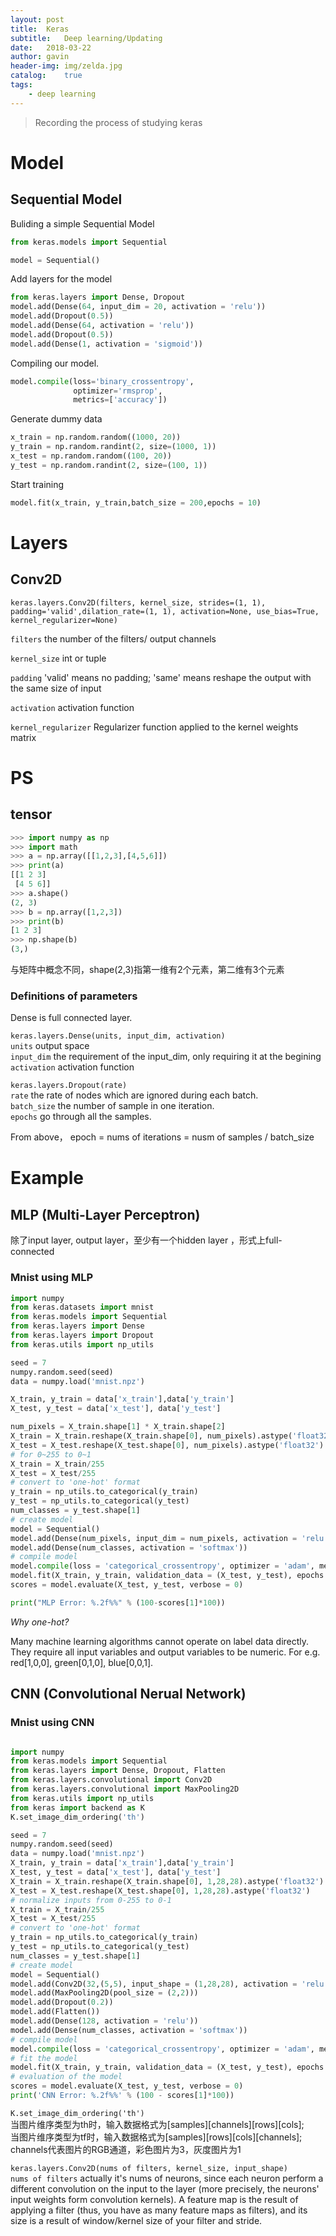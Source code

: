 ```yaml
---
layout: post
title:  Keras
subtitle:   Deep learning/Updating
date:   2018-03-22
author: gavin
header-img: img/zelda.jpg
catalog:    true
tags:
    - deep learning
---
```


>Recording the process of studying keras

# Model

## Sequential Model

Buliding a simple Sequential Model

```python
from keras.models import Sequential

model = Sequential()
```

Add layers for the model

```python
from keras.layers import Dense, Dropout
model.add(Dense(64, input_dim = 20, activation = 'relu'))
model.add(Dropout(0.5))
model.add(Dense(64, activation = 'relu'))
model.add(Dropout(0.5))
model.add(Dense(1, activation = 'sigmoid'))

```
Compiling our model.

```python
model.compile(loss='binary_crossentropy',
              optimizer='rmsprop',
              metrics=['accuracy'])
```

Generate dummy data

```python
x_train = np.random.random((1000, 20))
y_train = np.random.randint(2, size=(1000, 1))
x_test = np.random.random((100, 20))
y_test = np.random.randint(2, size=(100, 1))

```

Start training

```python
model.fit(x_train, y_train,batch_size = 200,epochs = 10)
```

# Layers

## Conv2D

```
keras.layers.Conv2D(filters, kernel_size, strides=(1, 1), padding='valid',dilation_rate=(1, 1), activation=None, use_bias=True, kernel_regularizer=None)
```

`filters` the number of the filters/ output channels

`kernel_size` int or tuple

`padding` 'valid' means no padding; 'same' means reshape the output with the same size of input

`activation` activation function

`kernel_regularizer` Regularizer function applied to the kernel weights matrix


# PS

## tensor 

```python
>>> import numpy as np
>>> import math
>>> a = np.array([[1,2,3],[4,5,6]])
>>> print(a)
[[1 2 3]
 [4 5 6]]
>>> a.shape()
(2, 3)
>>> b = np.array([1,2,3])
>>> print(b)
[1 2 3]
>>> np.shape(b)
(3,)

```
与矩阵中概念不同，shape(2,3)指第一维有2个元素，第二维有3个元素

### Definitions of parameters

Dense is full connected layer.

`keras.layers.Dense(units, input_dim, activation)`<br>
`units` output space<br>
`input_dim` the requirement of the input_dim, only requiring it at the begining<br>
`activation`  activation function<br>

`keras.layers.Dropout(rate)`<br>
`rate` the rate of nodes which are ignored during each batch.<br>
`batch_size` the number of sample in one iteration.<br>
`epochs` go through all the samples.

From above， epoch = nums of iterations = nusm of samples / batch_size

# Example

## MLP (Multi-Layer Perceptron) 

除了input layer, output layer，至少有一个hidden layer ，形式上full-connected

### Mnist using MLP

```python
import numpy
from keras.datasets import mnist
from keras.models import Sequential
from keras.layers import Dense
from keras.layers import Dropout
from keras.utils import np_utils

seed = 7
numpy.random.seed(seed)
data = numpy.load('mnist.npz')

X_train, y_train = data['x_train'],data['y_train']
X_test, y_test = data['x_test'], data['y_test']

num_pixels = X_train.shape[1] * X_train.shape[2]
X_train = X_train.reshape(X_train.shape[0], num_pixels).astype('float32')
X_test = X_test.reshape(X_test.shape[0], num_pixels).astype('float32')
# for 0~255 to 0~1
X_train = X_train/255
X_test = X_test/255
# convert to 'one-hot' format
y_train = np_utils.to_categorical(y_train)
y_test = np_utils.to_categorical(y_test)
num_classes = y_test.shape[1]
# create model
model = Sequential()
model.add(Dense(num_pixels, input_dim = num_pixels, activation = 'relu'))
model.add(Dense(num_classes, activation = 'softmax'))
# compile model
model.compile(loss = 'categorical_crossentropy', optimizer = 'adam', metrics = ['accuracy'])
model.fit(X_train, y_train, validation_data = (X_test, y_test), epochs = 10, batch_size = 200, verbose = 2)
scores = model.evaluate(X_test, y_test, verbose = 0)

print("MLP Error: %.2f%%" % (100-scores[1]*100))
```

*Why one-hot?*

Many machine learning algorithms cannot operate on label data directly. They require all input variables and output variables to be numeric. For e.g. red[1,0,0], green[0,1,0], blue[0,0,1].

## CNN (Convolutional Nerual Network)

### Mnist using CNN

```python

import numpy
from keras.models import Sequential
from keras.layers import Dense, Dropout, Flatten
from keras.layers.convolutional import Conv2D
from keras.layers.convolutional import MaxPooling2D
from keras.utils import np_utils
from keras import backend as K
K.set_image_dim_ordering('th')

seed = 7
numpy.random.seed(seed)
data = numpy.load('mnist.npz')
X_train, y_train = data['x_train'],data['y_train']
X_test, y_test = data['x_test'], data['y_test']
X_train = X_train.reshape(X_train.shape[0], 1,28,28).astype('float32')
X_test = X_test.reshape(X_test.shape[0], 1,28,28).astype('float32')
# normalize inputs from 0-255 to 0-1
X_train = X_train/255
X_test = X_test/255
# convert to 'one-hot' format
y_train = np_utils.to_categorical(y_train)
y_test = np_utils.to_categorical(y_test)
num_classes = y_test.shape[1]
# create model
model = Sequential()
model.add(Conv2D(32,(5,5), input_shape = (1,28,28), activation = 'relu'))
model.add(MaxPooling2D(pool_size = (2,2)))
model.add(Dropout(0.2))
model.add(Flatten())
model.add(Dense(128, activation = 'relu'))
model.add(Dense(num_classes, activation = 'softmax'))
# compile model
model.compile(loss = 'categorical_crossentropy', optimizer = 'adam', metrics = ['accuracy'])
# fit the model
model.fit(X_train, y_train, validation_data = (X_test, y_test), epochs = 10, batch_size = 200, verbose = 2)
# evaluation of the model
scores = model.evaluate(X_test, y_test, verbose = 0)
print('CNN Error: %.2f%%' % (100 - scores[1]*100))

```
`K.set_image_dim_ordering('th')` <br>
当图片维序类型为th时，输入数据格式为[samples][channels][rows][cols];<br>
当图片维序类型为tf时，输入数据格式为[samples][rows][cols][channels];<br>
channels代表图片的RGB通道，彩色图片为3，灰度图片为1

`keras.layers.Conv2D(nums of filters, kernel_size, input_shape)`<br>
`nums of filters` actually it's nums of neurons, since each neuron perform a different convolution on the input to the layer (more precisely, the neurons' input weights form convolution kernels). A feature map is the result of applying a filter (thus, you have as many feature maps as filters), and its size is a result of window/kernel size of your filter and stride.<br>

